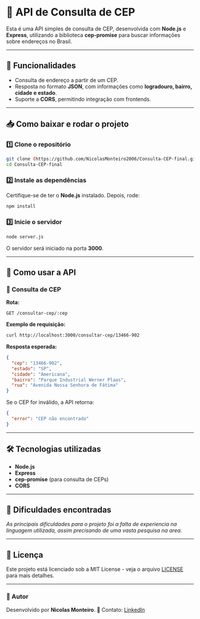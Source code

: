 # 📌 API de Consulta de CEP

Esta é uma API simples de consulta de CEP, desenvolvida com **Node.js** e **Express**, utilizando a biblioteca **cep-promise** para buscar informações sobre endereços no Brasil.

---

## 🚀 Funcionalidades

- Consulta de endereço a partir de um CEP.
- Resposta no formato **JSON**, com informações como **logradouro, bairro, cidade e estado**.
- Suporte a **CORS**, permitindo integração com frontends.

---

## 📥 Como baixar e rodar o projeto

### 1️⃣ **Clone o repositório**
```sh
git clone (https://github.com/NicolasMonteiro2006/Consulta-CEP-final.git)
cd Consulta-CEP-final
```

### 2️⃣ **Instale as dependências**
Certifique-se de ter o **Node.js** instalado. Depois, rode:
```sh
npm install
```

### 3️⃣ **Inicie o servidor**
```sh
node server.js
```
O servidor será iniciado na porta **3000**.

---

## 📡 Como usar a API

### 🔎 **Consulta de CEP**

**Rota:**
```
GET /consultar-cep/:cep
```

**Exemplo de requisição:**
```sh
curl http://localhost:3000/consultar-cep/13466-902
```

**Resposta esperada:**
```json
{
  "cep": "13466-902",
  "estado": "SP",
  "cidade": "Americana",
  "bairro": "Parque Industrial Werner Plaas",
  "rua": "Avenida Nossa Senhora de Fátima"
}
```

Se o CEP for inválido, a API retorna:
```json
{
  "error": "CEP não encontrado"
}
```

---

## 🛠 Tecnologias utilizadas
- **Node.js**
- **Express**
- **cep-promise** (para consulta de CEPs)
- **CORS**

---

## 📝 Dificuldades encontradas
*As principais dificuldades para o projeto foi a falta de experiencia na linguagem utilizada, assim precisando de uma vasta pesquisa na area.*

---

## 📄 Licença
Este projeto está licenciado sob a MIT License - veja o arquivo [LICENSE](LICENSE) para mais detalhes.

---

### 📌 Autor
Desenvolvido por **Nicolas Monteiro**.
📩 Contato: [LinkedIn](https://www.linkedin.com/in/nicolas-monteiro-61170a240/)


